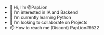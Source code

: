 - 👋 Hi, I’m @PapLion
- 👀 I’m interested in IA and Backend
- 🌱 I’m currently learning Python
- 💞️ I’m looking to collaborate on Projects
- 📫 How to reach me (Discord) PapLion#9522

<!---
PapLion/PapLion is a ✨ special ✨ repository because its `README.md` (this file) appears on your GitHub profile.
You can click the Preview link to take a look at your changes.
--->
